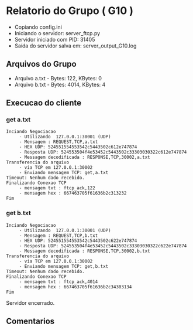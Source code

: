 # Relatorio do Grupo ( G10 )

 - Copiando config.ini
- Iniciando o servidor: server_ftcp.py
 - Servidor iniciado com PID: 31405
 - Saída do servidor salva em: server_output_G10.log

## Arquivos do Grupo

- Arquivo a.txt - Bytes: 122, KBytes: 0
- Arquivo b.txt - Bytes: 4014, KBytes: 4

## Execucao do cliente

### get a.txt
```
Inciando Negociacao
	 - Utilizando  127.0.0.1:30001 (UDP)
	 - Mensagem : REQUEST,TCP,a.txt
	 - HEX UDP: 524551554553542c5443502c612e747874
	 - Resposta UDP: 524553504f4e53452c5443502c33303030322c612e747874
	 - Messagem decodificada : RESPONSE,TCP,30002,a.txt
Transferencia do arquivo
	 - via TCP em 127.0.0.1:30002
	 - Enviando mensagem TCP: get,a.txt
Timeout: Nenhum dado recebido.
Finalizando Conexao TCP
	 - mensagem txt : ftcp_ack,122
	 - mensagem hex : 667463705f61636b2c313232
Fim
```
### get b.txt
```
Inciando Negociacao
	 - Utilizando  127.0.0.1:30001 (UDP)
	 - Mensagem : REQUEST,TCP,b.txt
	 - HEX UDP: 524551554553542c5443502c622e747874
	 - Resposta UDP: 524553504f4e53452c5443502c33303030322c622e747874
	 - Messagem decodificada : RESPONSE,TCP,30002,b.txt
Transferencia do arquivo
	 - via TCP em 127.0.0.1:30002
	 - Enviando mensagem TCP: get,b.txt
Timeout: Nenhum dado recebido.
Finalizando Conexao TCP
	 - mensagem txt : ftcp_ack,4014
	 - mensagem hex : 667463705f61636b2c34303134
Fim
```
Servidor encerrado.

## Comentarios
